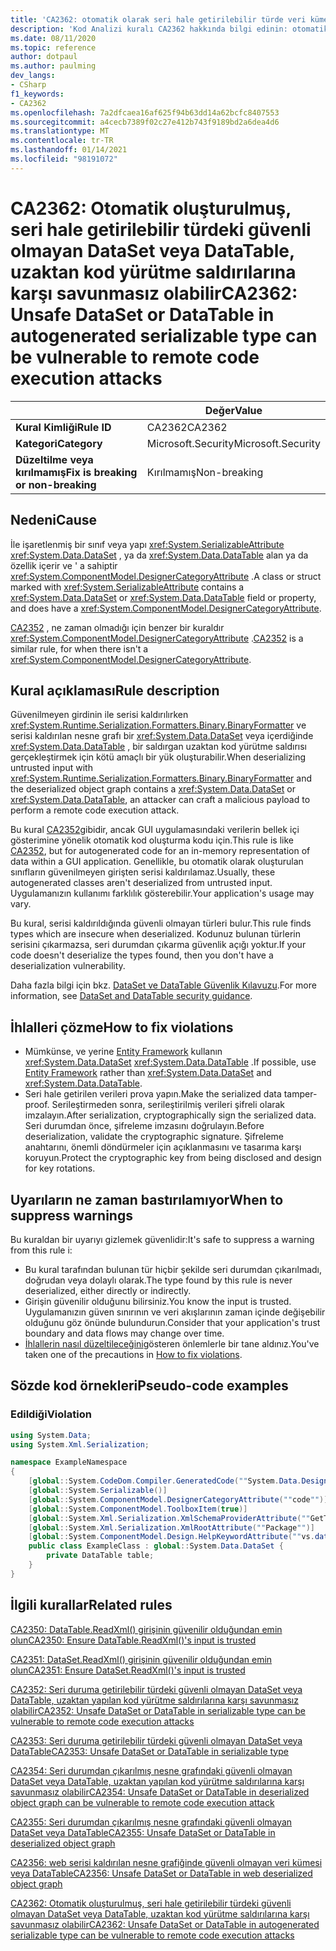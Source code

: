 ```yaml
---
title: 'CA2362: otomatik olarak seri hale getirilebilir türde veri kümesi veya DataTable, uzaktan kod yürütme saldırılarına karşı savunmasız olabilir (kod analizi)'
description: 'Kod Analizi kuralı CA2362 hakkında bilgi edinin: otomatik olarak oluşturulan seri hale getirilebilir türde veri kümesi veya DataTable, uzak kod yürütme saldırılarına karşı savunmasız olabilir'
ms.date: 08/11/2020
ms.topic: reference
author: dotpaul
ms.author: paulming
dev_langs:
- CSharp
f1_keywords:
- CA2362
ms.openlocfilehash: 7a2dfcaea16af625f94b63dd14a62bcfc8407553
ms.sourcegitcommit: a4cecb7389f02c27e412b743f9189bd2a6dea4d6
ms.translationtype: MT
ms.contentlocale: tr-TR
ms.lasthandoff: 01/14/2021
ms.locfileid: "98191072"
---
```

# <a name="ca2362-unsafe-dataset-or-datatable-in-autogenerated-serializable-type-can-be-vulnerable-to-remote-code-execution-attacks"></a><span data-ttu-id="1c896-103">CA2362: Otomatik oluşturulmuş, seri hale getirilebilir türdeki güvenli olmayan DataSet veya DataTable, uzaktan kod yürütme saldırılarına karşı savunmasız olabilir</span><span class="sxs-lookup"><span data-stu-id="1c896-103">CA2362: Unsafe DataSet or DataTable in autogenerated serializable type can be vulnerable to remote code execution attacks</span></span>

| | <span data-ttu-id="1c896-104">Değer</span><span class="sxs-lookup"><span data-stu-id="1c896-104">Value</span></span> |
|-|-|
| <span data-ttu-id="1c896-105">**Kural Kimliği**</span><span class="sxs-lookup"><span data-stu-id="1c896-105">**Rule ID**</span></span> |<span data-ttu-id="1c896-106">CA2362</span><span class="sxs-lookup"><span data-stu-id="1c896-106">CA2362</span></span>|
| <span data-ttu-id="1c896-107">**Kategori**</span><span class="sxs-lookup"><span data-stu-id="1c896-107">**Category**</span></span> |<span data-ttu-id="1c896-108">Microsoft.Security</span><span class="sxs-lookup"><span data-stu-id="1c896-108">Microsoft.Security</span></span>|
| <span data-ttu-id="1c896-109">**Düzeltilme veya kırılmamış**</span><span class="sxs-lookup"><span data-stu-id="1c896-109">**Fix is breaking or non-breaking**</span></span> |<span data-ttu-id="1c896-110">Kırılmamış</span><span class="sxs-lookup"><span data-stu-id="1c896-110">Non-breaking</span></span>|

## <a name="cause"></a><span data-ttu-id="1c896-111">Nedeni</span><span class="sxs-lookup"><span data-stu-id="1c896-111">Cause</span></span>

<span data-ttu-id="1c896-112">İle işaretlenmiş bir sınıf veya yapı <xref:System.SerializableAttribute> <xref:System.Data.DataSet> , ya da <xref:System.Data.DataTable> alan ya da özellik içerir ve ' a sahiptir <xref:System.ComponentModel.DesignerCategoryAttribute> .</span><span class="sxs-lookup"><span data-stu-id="1c896-112">A class or struct marked with <xref:System.SerializableAttribute> contains a <xref:System.Data.DataSet> or <xref:System.Data.DataTable> field or property, and does have a <xref:System.ComponentModel.DesignerCategoryAttribute>.</span></span>

<span data-ttu-id="1c896-113">[CA2352](ca2352.md) , ne zaman olmadığı için benzer bir kuraldır <xref:System.ComponentModel.DesignerCategoryAttribute> .</span><span class="sxs-lookup"><span data-stu-id="1c896-113">[CA2352](ca2352.md) is a similar rule, for when there isn't a <xref:System.ComponentModel.DesignerCategoryAttribute>.</span></span>

## <a name="rule-description"></a><span data-ttu-id="1c896-114">Kural açıklaması</span><span class="sxs-lookup"><span data-stu-id="1c896-114">Rule description</span></span>

<span data-ttu-id="1c896-115">Güvenilmeyen girdinin ile serisi kaldırılırken <xref:System.Runtime.Serialization.Formatters.Binary.BinaryFormatter> ve serisi kaldırılan nesne grafı bir <xref:System.Data.DataSet> veya içerdiğinde <xref:System.Data.DataTable> , bir saldırgan uzaktan kod yürütme saldırısı gerçekleştirmek için kötü amaçlı bir yük oluşturabilir.</span><span class="sxs-lookup"><span data-stu-id="1c896-115">When deserializing untrusted input with <xref:System.Runtime.Serialization.Formatters.Binary.BinaryFormatter> and the deserialized object graph contains a <xref:System.Data.DataSet> or <xref:System.Data.DataTable>, an attacker can craft a malicious payload to perform a remote code execution attack.</span></span>

<span data-ttu-id="1c896-116">Bu kural [CA2352](ca2352.md)gibidir, ancak GUI uygulamasındaki verilerin bellek içi gösterimine yönelik otomatik kod oluşturma kodu için.</span><span class="sxs-lookup"><span data-stu-id="1c896-116">This rule is like [CA2352](ca2352.md), but for autogenerated code for an in-memory representation of data within a GUI application.</span></span> <span data-ttu-id="1c896-117">Genellikle, bu otomatik olarak oluşturulan sınıfların güvenilmeyen girişten serisi kaldırılamaz.</span><span class="sxs-lookup"><span data-stu-id="1c896-117">Usually, these autogenerated classes aren't deserialized from untrusted input.</span></span> <span data-ttu-id="1c896-118">Uygulamanızın kullanımı farklılık gösterebilir.</span><span class="sxs-lookup"><span data-stu-id="1c896-118">Your application's usage may vary.</span></span>

<span data-ttu-id="1c896-119">Bu kural, serisi kaldırıldığında güvenli olmayan türleri bulur.</span><span class="sxs-lookup"><span data-stu-id="1c896-119">This rule finds types which are insecure when deserialized.</span></span> <span data-ttu-id="1c896-120">Kodunuz bulunan türlerin serisini çıkarmazsa, seri durumdan çıkarma güvenlik açığı yoktur.</span><span class="sxs-lookup"><span data-stu-id="1c896-120">If your code doesn't deserialize the types found, then you don't have a deserialization vulnerability.</span></span>

<span data-ttu-id="1c896-121">Daha fazla bilgi için bkz. [DataSet ve DataTable Güvenlik Kılavuzu](../../../framework/data/adonet/dataset-datatable-dataview/security-guidance.md).</span><span class="sxs-lookup"><span data-stu-id="1c896-121">For more information, see [DataSet and DataTable security guidance](../../../framework/data/adonet/dataset-datatable-dataview/security-guidance.md).</span></span>

## <a name="how-to-fix-violations"></a><span data-ttu-id="1c896-122">İhlalleri çözme</span><span class="sxs-lookup"><span data-stu-id="1c896-122">How to fix violations</span></span>

- <span data-ttu-id="1c896-123">Mümkünse, ve yerine [Entity Framework](/ef/) kullanın <xref:System.Data.DataSet> <xref:System.Data.DataTable> .</span><span class="sxs-lookup"><span data-stu-id="1c896-123">If possible, use [Entity Framework](/ef/) rather than <xref:System.Data.DataSet> and <xref:System.Data.DataTable>.</span></span>
- <span data-ttu-id="1c896-124">Seri hale getirilen verileri prova yapın.</span><span class="sxs-lookup"><span data-stu-id="1c896-124">Make the serialized data tamper-proof.</span></span> <span data-ttu-id="1c896-125">Serileştirmeden sonra, serileştirilmiş verileri şifreli olarak imzalayın.</span><span class="sxs-lookup"><span data-stu-id="1c896-125">After serialization, cryptographically sign the serialized data.</span></span> <span data-ttu-id="1c896-126">Seri durumdan önce, şifreleme imzasını doğrulayın.</span><span class="sxs-lookup"><span data-stu-id="1c896-126">Before deserialization, validate the cryptographic signature.</span></span> <span data-ttu-id="1c896-127">Şifreleme anahtarını, önemli döndürmeler için açıklanmasını ve tasarıma karşı koruyun.</span><span class="sxs-lookup"><span data-stu-id="1c896-127">Protect the cryptographic key from being disclosed and design for key rotations.</span></span>

## <a name="when-to-suppress-warnings"></a><span data-ttu-id="1c896-128">Uyarıların ne zaman bastırılamıyor</span><span class="sxs-lookup"><span data-stu-id="1c896-128">When to suppress warnings</span></span>

<span data-ttu-id="1c896-129">Bu kuraldan bir uyarıyı gizlemek güvenlidir:</span><span class="sxs-lookup"><span data-stu-id="1c896-129">It's safe to suppress a warning from this rule i:</span></span>

- <span data-ttu-id="1c896-130">Bu kural tarafından bulunan tür hiçbir şekilde seri durumdan çıkarılmadı, doğrudan veya dolaylı olarak.</span><span class="sxs-lookup"><span data-stu-id="1c896-130">The type found by this rule is never deserialized, either directly or indirectly.</span></span>
- <span data-ttu-id="1c896-131">Girişin güvenilir olduğunu bilirsiniz.</span><span class="sxs-lookup"><span data-stu-id="1c896-131">You know the input is trusted.</span></span> <span data-ttu-id="1c896-132">Uygulamanızın güven sınırının ve veri akışlarının zaman içinde değişebilir olduğunu göz önünde bulundurun.</span><span class="sxs-lookup"><span data-stu-id="1c896-132">Consider that your application's trust boundary and data flows may change over time.</span></span>
- <span data-ttu-id="1c896-133">[İhlallerin nasıl düzeltileceğini](#how-to-fix-violations)gösteren önlemlerle bir tane aldınız.</span><span class="sxs-lookup"><span data-stu-id="1c896-133">You've taken one of the precautions in [How to fix violations](#how-to-fix-violations).</span></span>

## <a name="pseudo-code-examples"></a><span data-ttu-id="1c896-134">Sözde kod örnekleri</span><span class="sxs-lookup"><span data-stu-id="1c896-134">Pseudo-code examples</span></span>

### <a name="violation"></a><span data-ttu-id="1c896-135">Edildiği</span><span class="sxs-lookup"><span data-stu-id="1c896-135">Violation</span></span>

```csharp
using System.Data;
using System.Xml.Serialization;

namespace ExampleNamespace
{
    [global::System.CodeDom.Compiler.GeneratedCode(""System.Data.Design.TypedDataSetGenerator"", ""2.0.0.0"")]
    [global::System.Serializable()]
    [global::System.ComponentModel.DesignerCategoryAttribute(""code"")]
    [global::System.ComponentModel.ToolboxItem(true)]
    [global::System.Xml.Serialization.XmlSchemaProviderAttribute(""GetTypedDataSetSchema"")]
    [global::System.Xml.Serialization.XmlRootAttribute(""Package"")]
    [global::System.ComponentModel.Design.HelpKeywordAttribute(""vs.data.DataSet"")]
    public class ExampleClass : global::System.Data.DataSet {
        private DataTable table;
    }
}
```

## <a name="related-rules"></a><span data-ttu-id="1c896-136">İlgili kurallar</span><span class="sxs-lookup"><span data-stu-id="1c896-136">Related rules</span></span>

[<span data-ttu-id="1c896-137">CA2350: DataTable.ReadXml() girişinin güvenilir olduğundan emin olun</span><span class="sxs-lookup"><span data-stu-id="1c896-137">CA2350: Ensure DataTable.ReadXml()'s input is trusted</span></span>](ca2350.md)

[<span data-ttu-id="1c896-138">CA2351: DataSet.ReadXml() girişinin güvenilir olduğundan emin olun</span><span class="sxs-lookup"><span data-stu-id="1c896-138">CA2351: Ensure DataSet.ReadXml()'s input is trusted</span></span>](ca2351.md)

[<span data-ttu-id="1c896-139">CA2352: Seri duruma getirilebilir türdeki güvenli olmayan DataSet veya DataTable, uzaktan yapılan kod yürütme saldırılarına karşı savunmasız olabilir</span><span class="sxs-lookup"><span data-stu-id="1c896-139">CA2352: Unsafe DataSet or DataTable in serializable type can be vulnerable to remote code execution attacks</span></span>](ca2352.md)

[<span data-ttu-id="1c896-140">CA2353: Seri duruma getirilebilir türdeki güvenli olmayan DataSet veya DataTable</span><span class="sxs-lookup"><span data-stu-id="1c896-140">CA2353: Unsafe DataSet or DataTable in serializable type</span></span>](ca2353.md)

[<span data-ttu-id="1c896-141">CA2354: Seri durumdan çıkarılmış nesne grafındaki güvenli olmayan DataSet veya DataTable, uzaktan yapılan kod yürütme saldırılarına karşı savunmasız olabilir</span><span class="sxs-lookup"><span data-stu-id="1c896-141">CA2354: Unsafe DataSet or DataTable in deserialized object graph can be vulnerable to remote code execution attack</span></span>](ca2354.md)

[<span data-ttu-id="1c896-142">CA2355: Seri durumdan çıkarılmış nesne grafındaki güvenli olmayan DataSet veya DataTable</span><span class="sxs-lookup"><span data-stu-id="1c896-142">CA2355: Unsafe DataSet or DataTable in deserialized object graph</span></span>](ca2355.md)

[<span data-ttu-id="1c896-143">CA2356: web serisi kaldırılan nesne grafiğinde güvenli olmayan veri kümesi veya DataTable</span><span class="sxs-lookup"><span data-stu-id="1c896-143">CA2356: Unsafe DataSet or DataTable in web deserialized object graph</span></span>](ca2356.md)

[<span data-ttu-id="1c896-144">CA2362: Otomatik oluşturulmuş, seri hale getirilebilir türdeki güvenli olmayan DataSet veya DataTable, uzaktan kod yürütme saldırılarına karşı savunmasız olabilir</span><span class="sxs-lookup"><span data-stu-id="1c896-144">CA2362: Unsafe DataSet or DataTable in autogenerated serializable type can be vulnerable to remote code execution attacks</span></span>](ca2362.md)
